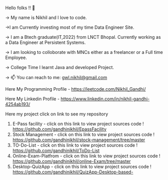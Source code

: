  Hello folks !! 👋

-> My name is Nikhil and I love to code. 

->I am Currently investing most of my time Data Engineer Site.

-> I am a Btech graduate(IT,2022) from LNCT Bhopal. Currently working as a Data Engineer at Persistent Systems.

-> I am looking to colloborate with MNCs either as a freelancer or a Full time Employee.

-> College Time I learnt Java and developed Project.

-> 📫 You can reach to me: gwl.nikhil@gmail.com
  
  Here My Programming Profile - https://leetcode.com/Nikhil_Gandhi/
  
  Here My Linkedin Profile - https://www.linkedin.com/in/nikhil-gandhi-4254ab193/
  
  
  Here my project click on link to see my repository
  1. E-Pass facility - click on this link to view project sources code ! https://github.com/gandhinikhil/EpassFacility
  2. Stock Management - click on this link to view project sources code ! https://github.com/gandhinikhil/stock-management/tree/master
  3. TO-Do-List - click on this link to view project sources code ! https://github.com/gandhinikhil/ToDo-List
  4. Online-Exam-Platfrom - click on this link to view project sources code ! https://github.com/gandhinikhil/online-Exam/tree/master
  5. Desktop-QuizApp - click on this link to view project sources code ! https://github.com/gandhinikhil/QuizApp-Desktop-based-

